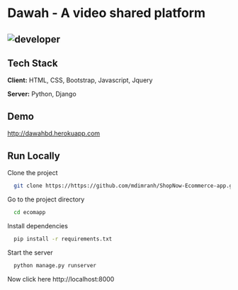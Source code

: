 # Dawah - A video shared platform
![developer](https://img.shields.io/badge/Developed%20By%20%3A-Md%20Imran%20Hossain-red)
--
## Tech Stack

**Client:** HTML, CSS, Bootstrap, Javascript, Jquery

**Server:** Python, Django

## Demo
http://dawahbd.herokuapp.com

## Run Locally

Clone the project

```bash
  git clone https://https://github.com/mdimranh/ShopNow-Ecommerce-app.git
```

Go to the project directory

```bash
  cd ecomapp
```

Install dependencies

```bash
  pip install -r requirements.txt
```

Start the server

```bash
  python manage.py runserver
```
Now click here
http://localhost:8000
